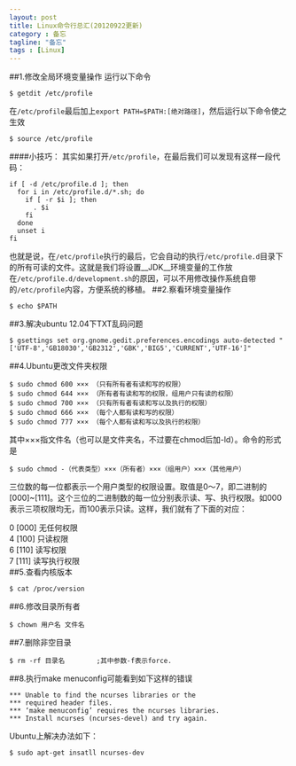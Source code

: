 ```yaml
---
layout: post
title: Linux命令行总汇(20120922更新)
category : 备忘
tagline: "备忘"
tags : [Linux]
---
```

##1.修改全局环境变量操作
运行以下命令

	$ getdit /etc/profile

在``/etc/profile``最后加上``export PATH=$PATH:[绝对路径]``，然后运行以下命令使之生效

	$ source /etc/profile

####小技巧：
其实如果打开``/etc/profile``，在最后我们可以发现有这样一段代码：

	if [ -d /etc/profile.d ]; then
	  for i in /etc/profile.d/*.sh; do
	    if [ -r $i ]; then
	      . $i
	    fi
	  done
	  unset i
	fi

也就是说，在``/etc/profile``执行的最后，它会自动的执行``/etc/profile.d``目录下的所有可读的文件。这就是我们将设置__JDK__环境变量的工作放在``/etc/profile.d/development.sh``的原因，可以不用修改操作系统自带的``/etc/profile``内容，方便系统的移植。
##2.察看环境变量操作

	$ echo $PATH

##3.解决ubuntu 12.04下TXT乱码问题

	$ gsettings set org.gnome.gedit.preferences.encodings auto-detected "['UTF-8','GB18030','GB2312','GBK','BIG5','CURRENT','UTF-16']"

##4.Ubuntu更改文件夹权限

	$ sudo chmod 600 ××× （只有所有者有读和写的权限）
	$ sudo chmod 644 ××× （所有者有读和写的权限，组用户只有读的权限）
	$ sudo chmod 700 ××× （只有所有者有读和写以及执行的权限）
	$ sudo chmod 666 ××× （每个人都有读和写的权限）
	$ sudo chmod 777 ××× （每个人都有读和写以及执行的权限）

其中×××指文件名（也可以是文件夹名，不过要在chmod后加-ld）。命令的形式是

	$ sudo chmod -（代表类型）×××（所有者）×××（组用户）×××（其他用户）

三位数的每一位都表示一个用户类型的权限设置。取值是0～7，即二进制的[000]~[111]。这个三位的二进制数的每一位分别表示读、写、执行权限。如000表示三项权限均无，而100表示只读。这样，我们就有了下面的对应：

0 [000] 无任何权限    
4 [100] 只读权限    
6 [110] 读写权限    
7 [111] 读写执行权限    
##5.查看内核版本

	$ cat /proc/version

##6.修改目录所有者

	$ chown 用户名 文件名

##7.删除非空目录

	$ rm -rf 目录名        ;其中参数-f表示force.

##8.执行make menuconfig可能看到如下这样的错误

	*** Unable to find the ncurses libraries or the
	*** required header files.
	*** ‘make menuconfig’ requires the ncurses libraries.
	*** Install ncurses (ncurses-devel) and try again.

Ubuntu上解决办法如下：

	$ sudo apt-get insatll ncurses-dev

